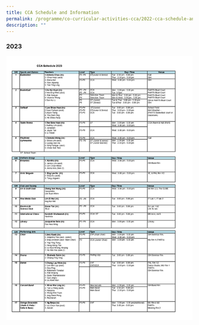 ```yaml
---
title: CCA Schedule and Information
permalink: /programme/co-curricular-activities-cca/2022-cca-schedule-and-information-tentative/
description: ""
---
```

### 2023

![](/images/CCA2023v3_page-0001.jpg)
